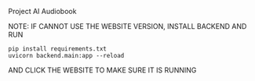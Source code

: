 Project AI Audiobook

NOTE: IF CANNOT USE THE WEBSITE VERSION, INSTALL BACKEND AND RUN 

    pip install requirements.txt
    uvicorn backend.main:app --reload

AND CLICK THE WEBSITE TO MAKE SURE IT IS RUNNING